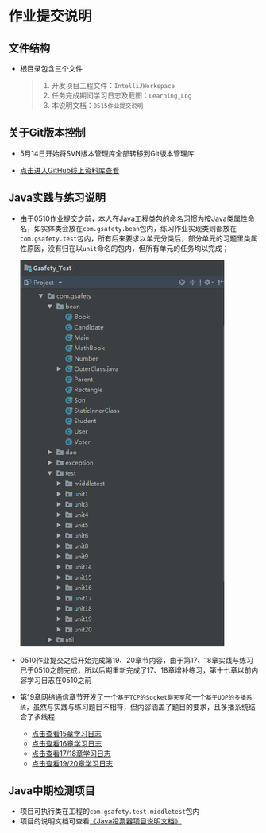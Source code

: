 # 作业提交说明

## 文件结构

* 根目录包含三个文件

  >1. 开发项目工程文件：`IntelliJWorkspace`
  >1. 任务完成期间学习日志及截图：`Learning_Log`
  >1. 本说明文档：`0515作业提交说明`

## 关于Git版本控制

* 5月14日开始将SVN版本管理库全部转移到Git版本管理库

* [点击进入GitHub线上资料库查看](https://github.com/MecanZhou/GsafetyTest)

## Java实践与练习说明

* 由于0510作业提交之前，本人在Java工程类包的命名习惯为按Java类属性命名，如实体类会放在`com.gsafety.bean`包内，练习作业实现类则都放在`com.gsafety.test`包内，所有后来要求以单元分类后，部分单元的习题里类属性原因，没有归在以`unit`命名的包内，但所有单元的任务均以完成；

  ![包的命名](Learning_Log/pic/0515_6.png)

* 0510作业提交之后开始完成第19、20章节内容，由于第17、18章实践与练习已于0510之前完成，所以后期重新完成了17、18章增补练习，第十七章以前内容学习日志在0510之前

* 第19章网络通信章节开发了一个`基于TCP的Socket聊天室`和一个`基于UDP的多播系统`，虽然与实践与练习题目不相符，但内容涵盖了题目的要求，且多播系统结合了多线程

  * [点击查看15章学习日志](Learning_Log/Learning_Log0505.md)
  * [点击查看16章学习日志](Learning_Log/Learning_Log0506.md)
  * [点击查看17/18章学习日志](Learning_Log/Learning_Log0515.md)
  * [点击查看19/20章学习日志](Learning_Log/Learning_Log0512.md)

## Java中期检测项目

* 项目可执行类在工程的`com.gsafety.test.middletest`包内
* 项目的说明文档可查看[《Java投票器项目说明文档》](Learning_Log/Learning_Log0514.md)